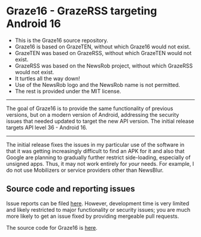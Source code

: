 # Graze16 - GrazeRSS targeting Android 16

<!-- [<img src="https://play.google.com/intl/en_us/badges/static/images/badges/en_badge_web_generic.png">](https://play.google.com/store/apps/details?id=com.graze16) -->

* This is the Graze16 source repository.
* Graze16 is based on GrazeTEN, without which Graze16 would not exist.
* GrazeTEN was based on GrazeRSS, without which GrazeTEN would not exist.
* GrazeRSS was based on the NewsRob project, without which GrazeRSS would not exist.
* It turtles all the way down!
* Use of the NewsRob logo and the NewsRob name is not permitted.
* The rest is provided under the MIT license.

---

The goal of Graze16 is to provide the same functionality of previous versions, but on a modern
version of Android, addressing the security issues that needed updated to target the new API version.  The initial release targets API level 36 - Android 16.

---

The initial release fixes the issues in my particular use of the software in that it was getting increasingly difficult to find an APK for it and also that Google are planning to gradually further restrict side-loading, especially of unsigned apps.  Thus, it may
not work entirely for *your* needs.  For example, I do not use Mobilizers or service providers other than NewsBlur.


## Source code and reporting issues

Issue reports can be filed [here](https://github.com/ediflyer/graze16/issues).  However, development time is very limited and likely restricted to major functionality or security issues; you are much more likely to get an issue fixed by providing mergeable pull requests.


The source code for Graze16 is [here](https://github.com/ediflyer/graze16).
